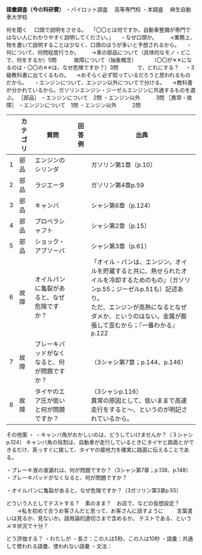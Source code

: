 
**語彙調査（今の科研費）**
・パイロット調査
　高等専門校
・本調査
　麻生自動車大学校

何を聞く
　口頭で説明をさせる。
　「〇〇とは何ですか。自動車整備が専門ではない人にわかりやすく説明してください。」
　・なぜ口頭か。
　　→業務上、物を書いて説明することは少なく、口頭のほうが多いと予想されるから。
　・何について、何問程度行うか。
	　　→車の部品について（具体的なモノ・どこで、何をするか）5問
	　　　故障について（抽象概念）
	　　　（〇〇が✕✕になるのは・〇〇の✕✕は、なぜ危険ですか？）3問
	　　　
で、どれにする？
　・3級教科書に出てくるもの。
	　→おそらく必ず知っているだろうと思われるものだから。
　・エンジンについて、エンジン以外についてで分ける。
	　→教科書が分かれているから。ガソリンエンジン・ジーゼルエンジンに共通するものを選ぶ。
［部品］
	・エンジンについて　2問
	・エンジン以外　　　3問
［異常・故障］
	・エンジンについて　1問
	・エンジン以外　　　2問

|     | カテゴリ | 質問                     | 回答例 | 出典                                                                                                                             |
| --- | ---- | ---------------------- | --- | ------------------------------------------------------------------------------------------------------------------------------ |
| 1   | 部品   | エンジンのシリンダ              |     | ガソリン第1章（p.10）                                                                                                                  |
| 2   | 部品   | ラジエータ                  |     | ガソリン第4章p.59                                                                                                                    |
| 3   | 部品   | キャンバ                   |     | シャシ第6章（p.124）                                                                                                                  |
| 4   | 部品   | プロペラシャフト               |     | シャシ第2章（p.15）                                                                                                                   |
| 5   | 部品   | ショック・アブソーバ             |     | シャシ第3章（p.61）                                                                                                                   |
| 6   | 故障   | オイルパンに亀裂があると、なぜ危険ですか？  |     | 「オイル・パンは、エンジン。オイルを貯蔵すると共に、熱せられたオイルを冷却するためのもの」（ガソリンp.55；ジーゼルp.51も）記述あり。<br>ただ、エンジンが高熱になるとなぜダメか、というのはない。金属が膨張して歪むから；『一番わかる』p.122 |
| 7   | 故障   | ブレーキパッドがなくなると、何が問題ですか？ |     | （3シャシ第7章；p.144、p.146）                                                                                                          |
| 8   | 故障   | タイヤのエア圧が低いと何が問題ですか？    |     | （3シャシp.116）<br>異常の原因として、低いままで高速走行をすると～、というのが明記されているから。                                                                         |
その他案
・
・キャンバ角がおかしいのは、どうしていけませんか？（３シャシp.124）
キャンバ角の役割は、自動車が走行しているときにタイヤと路面とができるだけ、真っすぐに接して、タイヤの接地力を確実に路面に伝えることである。


・ブレーキ液の液漏れは、何が問題ですか？（3シャシ第7章；p.138、p.148）
・ブレーキパッドがなくなると、何が問題ですか？

・オイルパンに亀裂があると、なぜ危険ですか？（3ガソリン第3章p.55）



どういう人としてテストする？　素のまま？　お店で、などの仮想設定？
　　→私を初めて合うお客さんだと思って、お客さんに話すように
　　
言葉遣いは見るか、見ないか。語用論的適切さまで含めるか。
テストである、というメタ状況で十分？

どう評価する？
・わたしが
・長さ：この人は5秒、この人は10秒
・語彙：共通して使われる語彙、使われない語彙
・文法：
